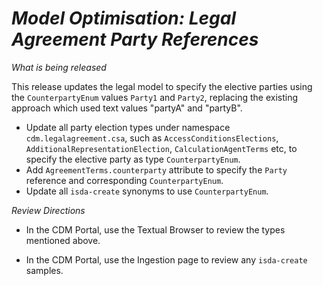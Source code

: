 # *Model Optimisation: Legal Agreement Party References*

_What is being released_

This release updates the legal model to specify the elective parties using the `CounterpartyEnum` values `Party1` and `Party2`, replacing the existing approach which used text values "partyA" and "partyB".

- Update all party election types under namespace `cdm.legalagreement.csa`, such as `AccessConditionsElections`, `AdditionalRepresentationElection`, `CalculationAgentTerms` etc, to specify the elective party as type `CounterpartyEnum`. 
- Add `AgreementTerms.counterparty` attribute to specify the `Party` reference and corresponding `CounterpartyEnum`.
- Update all `isda-create` synonyms to use `CounterpartyEnum`.

_Review Directions_

- In the CDM Portal, use the Textual Browser to review the types mentioned above.

- In the CDM Portal, use the Ingestion page to review any `isda-create` samples.
